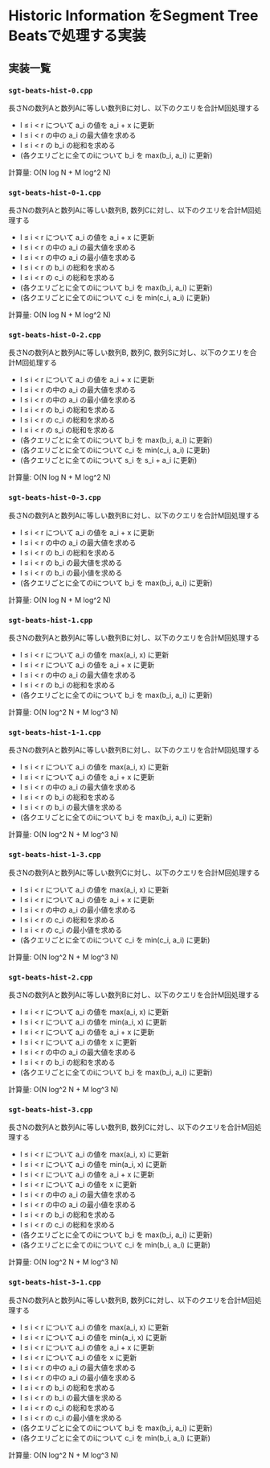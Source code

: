 # Historic Information をSegment Tree Beatsで処理する実装

## 実装一覧

### `sgt-beats-hist-0.cpp`

長さNの数列Aと数列Aに等しい数列Bに対し、以下のクエリを合計M回処理する

- l ≤ i < r について a_i の値を a_i + x に更新
- l ≤ i < r の中の a_i の最大値を求める
- l ≤ i < r の b_i の総和を求める
- (各クエリごとに全てのiについて b_i を max(b_i, a_i) に更新)

計算量: O(N log N + M log^2 N)

### `sgt-beats-hist-0-1.cpp`

長さNの数列Aと数列Aに等しい数列B, 数列Cに対し、以下のクエリを合計M回処理する

- l ≤ i < r について a_i の値を a_i + x に更新
- l ≤ i < r の中の a_i の最大値を求める
- l ≤ i < r の中の a_i の最小値を求める
- l ≤ i < r の b_i の総和を求める
- l ≤ i < r の c_i の総和を求める
- (各クエリごとに全てのiについて b_i を max(b_i, a_i) に更新)
- (各クエリごとに全てのiについて c_i を min(c_i, a_i) に更新)

計算量: O(N log N + M log^2 N)

### `sgt-beats-hist-0-2.cpp`

長さNの数列Aと数列Aに等しい数列B, 数列C, 数列Sに対し、以下のクエリを合計M回処理する

- l ≤ i < r について a_i の値を a_i + x に更新
- l ≤ i < r の中の a_i の最大値を求める
- l ≤ i < r の中の a_i の最小値を求める
- l ≤ i < r の b_i の総和を求める
- l ≤ i < r の c_i の総和を求める
- l ≤ i < r の s_i の総和を求める
- (各クエリごとに全てのiについて b_i を max(b_i, a_i) に更新)
- (各クエリごとに全てのiについて c_i を min(c_i, a_i) に更新)
- (各クエリごとに全てのiについて s_i を s_i + a_i に更新)

計算量: O(N log N + M log^2 N)

### `sgt-beats-hist-0-3.cpp`

長さNの数列Aと数列Aに等しい数列Bに対し、以下のクエリを合計M回処理する

- l ≤ i < r について a_i の値を a_i + x に更新
- l ≤ i < r の中の a_i の最大値を求める
- l ≤ i < r の b_i の総和を求める
- l ≤ i < r の b_i の最大値を求める
- l ≤ i < r の b_i の最小値を求める
- (各クエリごとに全てのiについて b_i を max(b_i, a_i) に更新)

計算量: O(N log N + M log^2 N)

### `sgt-beats-hist-1.cpp`

長さNの数列Aと数列Aに等しい数列Bに対し、以下のクエリを合計M回処理する

- l ≤ i < r について a_i の値を max(a_i, x) に更新
- l ≤ i < r について a_i の値を a_i + x に更新
- l ≤ i < r の中の a_i の最大値を求める
- l ≤ i < r の b_i の総和を求める
- (各クエリごとに全てのiについて b_i を max(b_i, a_i) に更新)

計算量: O(N log^2 N + M log^3 N)

### `sgt-beats-hist-1-1.cpp`

長さNの数列Aと数列Aに等しい数列Bに対し、以下のクエリを合計M回処理する

- l ≤ i < r について a_i の値を max(a_i, x) に更新
- l ≤ i < r について a_i の値を a_i + x に更新
- l ≤ i < r の中の a_i の最大値を求める
- l ≤ i < r の b_i の総和を求める
- l ≤ i < r の b_i の最大値を求める
- (各クエリごとに全てのiについて b_i を max(b_i, a_i) に更新)

計算量: O(N log^2 N + M log^3 N)

### `sgt-beats-hist-1-3.cpp`

長さNの数列Aと数列Aに等しい数列Cに対し、以下のクエリを合計M回処理する

- l ≤ i < r について a_i の値を max(a_i, x) に更新
- l ≤ i < r について a_i の値を a_i + x に更新
- l ≤ i < r の中の a_i の最小値を求める
- l ≤ i < r の c_i の総和を求める
- l ≤ i < r の c_i の最小値を求める
- (各クエリごとに全てのiについて c_i を min(c_i, a_i) に更新)

計算量: O(N log^2 N + M log^3 N)

### `sgt-beats-hist-2.cpp`

長さNの数列Aと数列Aに等しい数列Bに対し、以下のクエリを合計M回処理する

- l ≤ i < r について a_i の値を max(a_i, x) に更新
- l ≤ i < r について a_i の値を min(a_i, x) に更新
- l ≤ i < r について a_i の値を a_i + x に更新
- l ≤ i < r について a_i の値を x に更新
- l ≤ i < r の中の a_i の最大値を求める
- l ≤ i < r の b_i の総和を求める
- (各クエリごとに全てのiについて b_i を max(b_i, a_i) に更新)

計算量: O(N log^2 N + M log^3 N)

### `sgt-beats-hist-3.cpp`

長さNの数列Aと数列Aに等しい数列B, 数列Cに対し、以下のクエリを合計M回処理する

- l ≤ i < r について a_i の値を max(a_i, x) に更新
- l ≤ i < r について a_i の値を min(a_i, x) に更新
- l ≤ i < r について a_i の値を a_i + x に更新
- l ≤ i < r について a_i の値を x に更新
- l ≤ i < r の中の a_i の最大値を求める
- l ≤ i < r の中の a_i の最小値を求める
- l ≤ i < r の b_i の総和を求める
- l ≤ i < r の c_i の総和を求める
- (各クエリごとに全てのiについて b_i を max(b_i, a_i) に更新)
- (各クエリごとに全てのiについて c_i を min(b_i, a_i) に更新)

計算量: O(N log^2 N + M log^3 N)

### `sgt-beats-hist-3-1.cpp`

長さNの数列Aと数列Aに等しい数列B, 数列Cに対し、以下のクエリを合計M回処理する

- l ≤ i < r について a_i の値を max(a_i, x) に更新
- l ≤ i < r について a_i の値を min(a_i, x) に更新
- l ≤ i < r について a_i の値を a_i + x に更新
- l ≤ i < r について a_i の値を x に更新
- l ≤ i < r の中の a_i の最大値を求める
- l ≤ i < r の中の a_i の最小値を求める
- l ≤ i < r の b_i の総和を求める
- l ≤ i < r の b_i の最大値を求める
- l ≤ i < r の c_i の総和を求める
- l ≤ i < r の c_i の最小値を求める
- (各クエリごとに全てのiについて b_i を max(b_i, a_i) に更新)
- (各クエリごとに全てのiについて c_i を min(b_i, a_i) に更新)

計算量: O(N log^2 N + M log^3 N)
